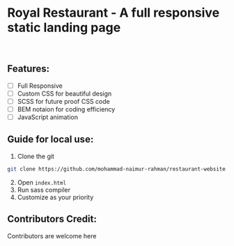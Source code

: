 # Royal Restaurant - A full responsive static landing page

<br/>

## Features:
- [ ] Full Responsive
- [ ] Custom CSS for beautiful design
- [ ] SCSS for future proof CSS code
- [ ] BEM notaion for coding efficiency
- [ ] JavaScript animation

## Guide for local use:
1. Clone the git
```bash
git clone https://github.com/mohammad-naimur-rahman/restaurant-website.git
```
2. Open `index.html`
3. Run sass compiler
4. Customize as your priority

## Contributors Credit:
Contributors are welcome here

